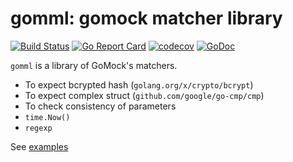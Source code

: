 # gomml: gomock matcher library

[![Build Status](https://travis-ci.com/utisam/gomml.svg?branch=master)](https://travis-ci.com/utisam/gomml)
[![Go Report Card](https://goreportcard.com/badge/github.com/utisam/gomml)](https://goreportcard.com/report/github.com/utisam/gomml)
[![codecov](https://codecov.io/gh/utisam/gomml/branch/master/graph/badge.svg)](https://codecov.io/gh/utisam/gomml)
[![GoDoc](https://godoc.org/github.com/utisam/gomml?status.svg)](https://godoc.org/github.com/utisam/gomml)

`gomml` is a library of GoMock's matchers.



* To expect bcrypted hash (`golang.org/x/crypto/bcrypt`)
* To expect complex struct (`github.com/google/go-cmp/cmp`)
* To check consistency of parameters
* `time.Now()`
* `regexp`

See [examples](./examples/)

